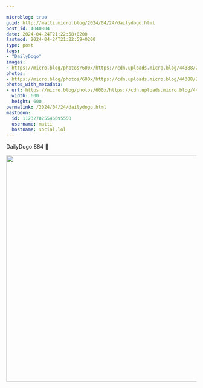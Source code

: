 ```yaml
---

microblog: true
guid: http://matti.micro.blog/2024/04/24/dailydogo.html
post_id: 4040804
date: 2024-04-24T21:22:58+0200
lastmod: 2024-04-24T21:22:59+0200
type: post
tags:
- "DailyDogo"
images:
- https://micro.blog/photos/600x/https://cdn.uploads.micro.blog/44388/2024/47c9643acbff4d16a2476deb3b68cf19.jpg
photos:
- https://micro.blog/photos/600x/https://cdn.uploads.micro.blog/44388/2024/47c9643acbff4d16a2476deb3b68cf19.jpg
photos_with_metadata:
- url: https://micro.blog/photos/600x/https://cdn.uploads.micro.blog/44388/2024/47c9643acbff4d16a2476deb3b68cf19.jpg
  width: 600
  height: 600
permalink: /2024/04/24/dailydogo.html
mastodon:
  id: 112327825546695550
  username: matti
  hostname: social.lol
---
```

DailyDogo 884 🐶

<img src="/media/uploads/2024/47c9643acbff4d16a2476deb3b68cf19.jpg" width="600" height="600" alt="" />
